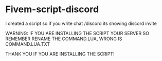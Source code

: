 # Fivem-script-discord
I created a script so if you write chat /discord its showing discord invite

WARNING: IF YOU ARE INSTALLING THE SCRIPT YOUR SERVER SO REMEMBER RENAME THE COMMAND.LUA, WRONG IS COMMAND.LUA.TXT

THANK YOU IF YOU ARE INSTALLING THE SCRIPT!
